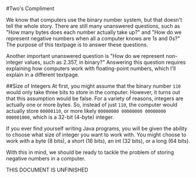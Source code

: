 #Two's Compliment

We know that computers use the binary number system, but that doesn't tell the whole story. There are still many unanswered questions, such as "How many bytes does each number actually take up?" and "How do we represent negative numbers when all a computer knows are 1s and 0s?" The purpose of this textpage is to answer these questions.

Another important unanswered question is "How do we represent non-integer values, such as 2.357, in binary?" Answering this question requires explaining how computers work with floating-point numbers, which I'll explain in a different textpage.

##Size of Integers
At first, you might assume that the binary number `110` would only take three bits to store in the computer. However, it turns out that this assumption would be false. For a variety of reasons, integers are actually one or more bytes. So, instead of just `110`, the computer would actually store `00000110`, or more likely `00000000 00000000 00000000 000001000`, which is a 32-bit (4-byte) integer.

If you ever find yourself writing Java programs, you will be given the ability to choose what size of integer you want to work with. You might choose to work with a byte (8 bits), a short (16 bits), an int (32 bits), or a long (64 bits).

With this in mind, we should be ready to tackle the problem of storing negative numbers in a computer.

THIS DOCUMENT IS UNFINISHED

